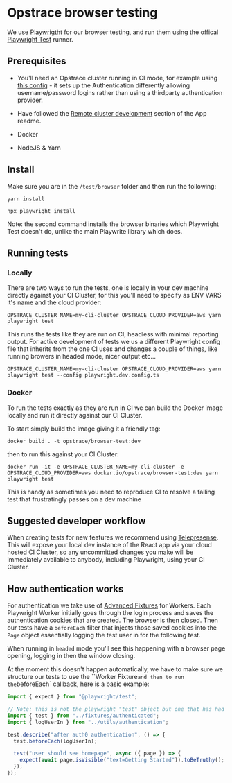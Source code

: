 # Opstrace browser testing

We use [Playwrigtht](https://playwright.dev/docs/intro) for our browser testing, and run them using the offical [Playwright Test](https://playwright.dev/docs/test-intro) runner.

## Prerequisites

* You'll need an Opstrace cluster running in CI mode, for example using [this config](https://github.com/opstrace/opstrace/blob/main/ci/cluster-config.yaml) - it sets up the Authentication differently allowing username/password logins rather than using a thirdparty authentication provider.

* Have followed the [Remote cluster development](https://github.com/opstrace/opstrace/blob/main/packages/app/README.md#remote-cluster-development) section of the App readme.

* Docker

* NodeJS & Yarn

## Install

Make sure you are in the `/test/browser` folder and then run the following:

`yarn install`

`npx playwright install`

Note: the second command installs the browser binaries which Playwright Test doesn't do, unlike the main Playwrite library which does.

## Running tests

### Locally

There are two ways to run the tests, one is locally in your dev machine directly against your CI Cluster, for this you'll need to specify as ENV VARS it's name and the cloud provider:

`OPSTRACE_CLUSTER_NAME=my-cli-cluster OPSTRACE_CLOUD_PROVIDER=aws yarn playwright test`

This runs the tests like they are run on CI, headless with minimal reporting output. For active development of tests we us a different Playwright config file that inherits from the one CI uses and changes a couple of things, like running browers in headed mode, nicer output etc...

`OPSTRACE_CLUSTER_NAME=my-cli-cluster OPSTRACE_CLOUD_PROVIDER=aws yarn playwright test --config playwright.dev.config.ts`

### Docker

To run the tests exactly as they are run in CI we can build the Docker image locally and run it directly against our CI Cluster.

To start simply build the image giving it a friendly tag:

`docker build . -t opstrace/browser-test:dev`

then to run this against your CI Cluster:

`docker run -it -e OPSTRACE_CLUSTER_NAME=my-cli-cluster -e OPSTRACE_CLOUD_PROVIDER=aws docker.io/opstrace/browser-test:dev yarn playwright test`

This is handy as sometimes you need to reproduce CI to resolve a failing test that frustratingly passes on a dev machine

## Suggested developer workflow

When creating tests for new features we recommend using [Telepresense](https://github.com/opstrace/opstrace/blob/main/packages/app/README.md#remote-cluster-development). This will expose your local dev instance of the React app via your cloud hosted CI Cluster, so any uncommitted changes you make will be immediately available to anybody, including Playwright, using your CI Cluster.

## How authentication works

For authentication we take use of [Advanced Fixtures](https://playwright.dev/docs/test-fixtures) for Workers. Each Playwright Worker initially goes through the login process and saves the authentication cookies that are created. The browser is then closed. Then our tests have a `beforeEach` filter that injects those saved cookies into the `Page` object essentially logging the test user in for the following test.

When running in `headed` mode you'll see this happening with a browser page opening, logging in then the window closing.

At the moment this doesn't happen automatically, we have to make sure we structure our tests to use the ``Worker Fixture` and then to run the `beforeEach` callback, here is a basic example:

```typescript
import { expect } from "@playwright/test";

// Note: this is not the playwright "test" object but one that has had the authentication worker fixture added to it
import { test } from "../fixtures/authenticated";
import { logUserIn } from "../utils/authentication";

test.describe("after auth0 authentication", () => {
  test.beforeEach(logUserIn);

  test("user should see homepage", async ({ page }) => {
    expect(await page.isVisible("text=Getting Started")).toBeTruthy();
  });
});

```
